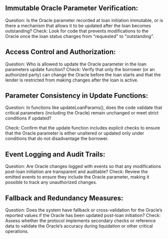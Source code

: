## Immutable Oracle Parameter Verification:

Question: 
Is the Oracle parameter recorded at loan initiation immutable, or is there a mechanism that allows it to be updated after the loan becomes outstanding?
Check: Look for code that prevents modifications to the Oracle once the loan status changes from "requested" to "outstanding".


## Access Control and Authorization:

Question: Who is allowed to update the Oracle parameter in the loan parameters update function?
Check: Verify that only the borrower (or an authorized party) can change the Oracle before the loan starts and that the lender is restricted from making changes after the loan is active.


## Parameter Consistency in Update Functions:

Question: In functions like updateLoanParams(), does the code validate that critical parameters (including the Oracle) remain unchanged or meet strict conditions if updated?

Check: Confirm that the update function includes explicit checks to ensure that the Oracle parameter is either unaltered or updated only under conditions that do not disadvantage the borrower.
## Event Logging and Audit Trails:

Question: Are Oracle changes logged with events so that any modifications post-loan initiation are transparent and auditable?
Check: Review the emitted events to ensure they include the Oracle parameter, making it possible to track any unauthorized changes.

## Fallback and Redundancy Measures:

Question: Does the system have fallback or cross-validation for the Oracle’s reported values if the Oracle has been updated post-loan initiation?
Check: Assess whether the protocol implements secondary checks or reference data to validate the Oracle’s accuracy during liquidation or other critical operations.
